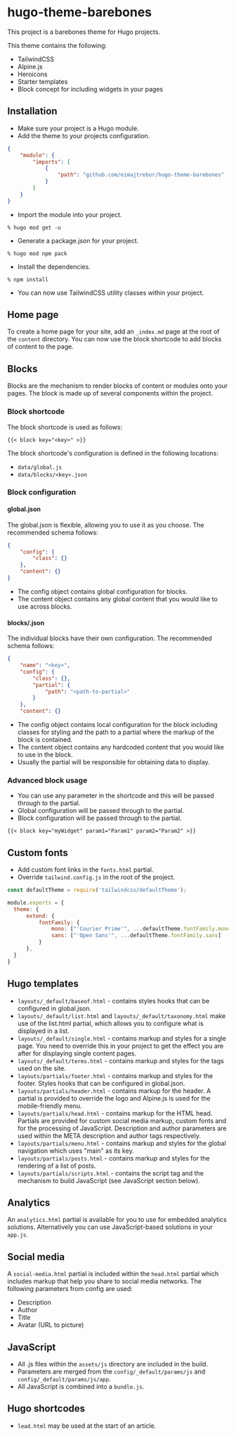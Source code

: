 # hugo-theme-barebones

This project is a barebones theme for Hugo projects.

This theme contains the following:

- TailwindCSS
- Alpine.js
- Heroicons
- Starter templates
- Block concept for including widgets in your pages

## Installation

- Make sure your project is a Hugo module.
- Add the theme to your projects configuration.

```json
{
    "module": {
        "imports": [
            {
                "path": "github.com/eimajtrebor/hugo-theme-barebones"
            }
        ]
    }
}
```

- Import the module into your project.

```
% hugo mod get -u
```

- Generate a package.json for your project.

```
% hugo mod npm pack
```

- Install the dependencies.

```
% npm install
```

- You can now use TailwindCSS utility classes within your project.

## Home page

To create a home page for your site, add an `_index.md` page at the root of the `content` directory. You can now use the block shortcode to add blocks of content to the page.

## Blocks

Blocks are the mechanism to render blocks of content or modules onto your pages. The block is made up of several components within the project.

### Block shortcode

The block shortcode is used as follows:

```
{{< block key="<key>" >}}
```

The block shortcode's configuration is defined in the following locations:

- `data/global.js`
- `data/blocks/<key>.json`

### Block configuration

#### global.json

The global.json is flexible, allowing you to use it as you choose. The recommended schema follows:

```json
{
    "config": {
        "class": {}
    },
    "content": {}
}
```

- The config object contains global configuration for blocks.
- The content object contains any global content that you would like to use across blocks.

#### blocks/<key>.json

The individual blocks have their own configuration. The recommended schema follows:

```json
{
    "name": "<key>",
    "config": {
        "class": {},
        "partial": {
            "path": "<path-to-partial>"
        }
    },
    "content": {}
```

- The config object contains local configuration for the block including classes for styling and the path to a partial where the markup of the block is contained.
- The content object contains any hardcoded content that you would like to use in the block.
- Usually the partial will be responsible for obtaining data to display.

### Advanced block usage

- You can use any parameter in the shortcode and this will be passed through to the partial.
- Global configuration will be passed through to the partial.
- Block configuration will be passed through to the partial.

```
{{< block key="myWidget" param1="Param1" param2="Param2" >}}
```

## Custom fonts

- Add custom font links in the `fonts.html` partial.
- Override `tailwind.config.js` in the root of the project.

```js
const defaultTheme = require('tailwindcss/defaultTheme');

module.exports = {
  theme: {
      extend: {
          fontFamily: {
              mono: ["'Courier Prime'", ...defaultTheme.fontFamily.mono],
              sans: ["'Open Sans'", ...defaultTheme.fontFamily.sans]
          }
      },
  }
}
```

## Hugo templates

- `layouts/_default/baseof.html` - contains styles hooks that can be configured in global.json.
- `layouts/_default/list.html` and `layouts/_default/taxonomy.html` make use of the list.html partial, which allows you to configure what is displayed in a list.
- `layouts/_default/single.html` - contains markup and styles for a single page. You need to override this in your project to get the effect you are after for displaying single content pages.
- `layouts/_default/terms.html` - contains markup and styles for the tags used on the site.
- `layouts/partials/footer.html` - contains markup and styles for the footer. Styles hooks that can be configured in global.json.
- `layouts/partials/header.html` - contains markup for the header. A partial is provided to override the logo and Alpine.js is used for the mobile-friendly menu.
- `layouts/partials/head.html` - contains markup for the HTML head. Partials are provided for custom social media markup, custom fonts and for the processing of JavaScript. Description and author parameters are used within the META description and author tags respectively.
- `layouts/partials/menu.html` - contains markup and styles for the global navigation which uses "main" as its key.
- `layouts/partials/posts.html` - contains markup and styles for the rendering of a list of posts.
- `layouts/partials/scripts.html` - contains the script tag and the mechanism to build JavaScript (see JavaScript section below).

## Analytics

An `analytics.html` partial is available for you to use for embedded analytics solutions. Alternatively you can use JavaScript-based solutions in your `app.js`.

## Social media

A `social-media.html` partial is included within the `head.html` partial which includes markup that help you share to social media networks. The following parameters from config are used:

- Description
- Author
- Title
- Avatar (URL to picture)

## JavaScript

- All .js files within the `assets/js` directory are included in the build.
- Parameters are merged from the `config/_default/params/js` and `config/_default/params/js/app`.
- All JavaScript is combined into a `bundle.js`.

## Hugo shortcodes

- `lead.html` may be used at the start of an article.

